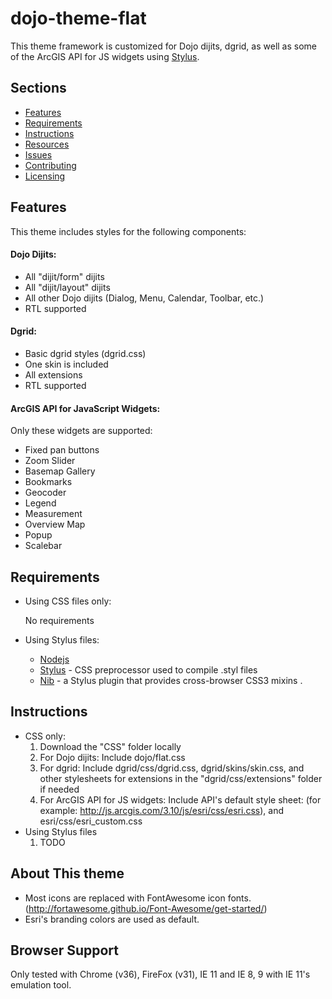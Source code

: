 # dojo-theme-flat

This theme framework is customized for Dojo dijits, dgrid, as well as some of the ArcGIS API for JS widgets using [Stylus](http://learnboost.github.io/stylus/).

## Sections

* [Features](#features)
* [Requirements](#requirements)
* [Instructions](#instructions)
* [Resources](#resources)
* [Issues](#issues)
* [Contributing](#contributing)
* [Licensing](#licensing)

## Features

This theme includes styles for the following components:

#### Dojo Dijits:

  * All "dijit/form" dijits
  * All "dijit/layout" dijits
  * All other Dojo dijits (Dialog, Menu, Calendar, Toolbar, etc.)
  * RTL supported
  
#### Dgrid:

  * Basic dgrid styles (dgrid.css)
  * One skin is included
  * All extensions
  * RTL supported
  
#### ArcGIS API for JavaScript Widgets:

Only these widgets are supported:

  * Fixed pan buttons
  * Zoom Slider
  * Basemap Gallery
  * Bookmarks
  * Geocoder
  * Legend
  * Measurement
  * Overview Map
  * Popup
  * Scalebar
  
## Requirements
* Using CSS files only:

  No requirements

* Using Stylus files:
  * [Nodejs](http://nodejs.org/)
  * [Stylus](https://www.npmjs.org/package/stylus) - CSS preprocessor used to compile .styl files 
  * [Nib](http://visionmedia.github.io/nib/) - a Stylus plugin that provides cross-browser CSS3 mixins . 
 
## Instructions
  * CSS only:
    1. Download the "CSS" folder locally
    2. For Dojo dijits: Include dojo/flat.css
    3. For dgrid: Include dgrid/css/dgrid.css, dgrid/skins/skin.css, and other stylesheets for extensions in the "dgrid/css/extensions" folder if needed  
    4. For ArcGIS API for JS widgets:  Include API's default style sheet: (for example: http://js.arcgis.com/3.10/js/esri/css/esri.css), and esri/css/esri_custom.css
  * Using Stylus files
    1. TODO
    
## About This theme
  * Most icons are replaced with FontAwesome icon fonts. (http://fortawesome.github.io/Font-Awesome/get-started/)
  * Esri's branding colors are used as default.

## Browser Support
  Only tested with Chrome (v36), FireFox (v31), IE 11 and IE 8, 9 with IE 11's emulation tool.
  
